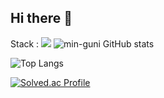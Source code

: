 ## Hi there 👋
Stack : <img src="https://img.shields.io/badge/Spring-6DB33F?style=for-the-badge&logo=Spring&logoColor=white">
![min-guni GitHub stats](https://github-readme-stats.vercel.app/api?username=min-guni&show_icons=true&theme=onedark)


![Top Langs](https://github-readme-stats.vercel.app/api/top-langs/?username=min-guni&theme=onedark)


[![Solved.ac Profile](http://mazassumnida.wtf/api/generate_badge?boj=minguni)](https://solved.ac/minguni)
<!--
**min-guni/min-guni** is a ✨ _special_ ✨ repository because its `README.md` (this file) appears on your GitHub profile.

Here are some ideas to get you started:

- 🔭 I’m currently working on ...
- 🌱 I’m currently learning ...
- 👯 I’m looking to collaborate on ...
- 🤔 I’m looking for help with ...
- 💬 Ask me about ...
- 📫 How to reach me: ...
- 😄 Pronouns: ...
- ⚡ Fun fact: ...
-->
